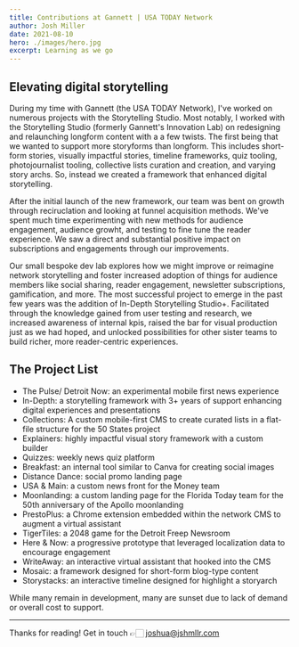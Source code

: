 ```yaml
---
title: Contributions at Gannett | USA TODAY Network
author: Josh Miller
date: 2021-08-10
hero: ./images/hero.jpg
excerpt: Learning as we go
---
```


## Elevating digital storytelling

During my time with Gannett (the USA TODAY Network), I've worked on numerous projects with the Storytelling Studio. Most notably, I worked with the Storytelling Studio (formerly Gannett's Innovation Lab) on redesigning and relaunching longform content with a a few twists. The first being that we wanted to support more storyforms than longform. This includes short-form stories, visually impactful stories, timeline frameworks, quiz tooling, photojournalist tooling, collective lists curation and creation, and varying story archs. So, instead we created a framework that enhanced digital storytelling. 

After the initial launch of the new framework, our team was bent on growth through reciruclation and looking at funnel acquisition methods. We've spent much time experimenting with new methods for audience engagement, audience growht, and testing to fine tune the reader experience. We saw a direct and substantial positive impact on subscriptions and engagements through our improvements.

Our small bespoke dev lab explores how we might improve or reimagine network storytelling and foster increased adoption of things for audience members like social sharing, reader engagement, newsletter subscriptions, gamification, and more. The most successful project to emerge in the past few years was the addition of In-Depth Storytelling Studio+. Facilitated through the knowledge gained from user testing and research, we increased awareness of internal kpis, raised the bar for visual production just as we had hoped, and unlocked possibilities for other sister teams to build richer, more reader-centric experiences.

## The Project List

- The Pulse/ Detroit Now: an experimental mobile first news experience
- In-Depth: a storytelling framework with 3+ years of support enhancing digital experiences and presentations
- Collections: A custom mobile-first CMS to create curated lists in a flat-file structure for the 50 States project
- Explainers: highly impactful visual story framework with a custom builder
- Quizzes: weekly news quiz platform
- Breakfast: an internal tool similar to Canva for creating social images
- Distance Dance: social promo landing page
- USA & Main: a custom news front for the Money team
- Moonlanding: a custom landing page for the Florida Today team for the 50th anniversary of the Apollo moonlanding
- PrestoPlus: a Chrome extension embedded within the network CMS to augment a virtual assistant
- TigerTiles: a 2048 game for the Detroit Freep Newsroom
- Here & Now: a progressive prototype that leveraged localization data to encourage engagement
- WriteAway: an interactive virtual assistant that hooked into the CMS
- Mosaic: a framework designed for short-form blog-type content
- Storystacks: an interactive timeline designed for highlight a storyarch

While many remain in development, many are sunset due to lack of demand or overall cost to support.

---

Thanks for reading!
Get in touch 👉🏻 [joshua@jshmllr.com](mailto:joshua@jshmllr.com)
